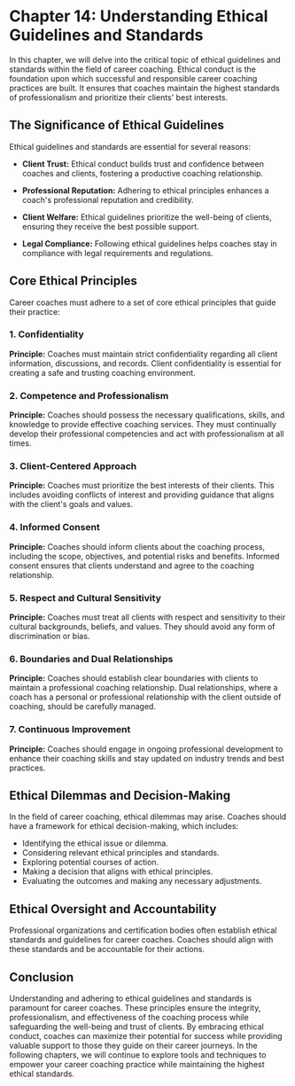 Chapter 14: Understanding Ethical Guidelines and Standards
==========================================================

In this chapter, we will delve into the critical topic of ethical guidelines and standards within the field of career coaching. Ethical conduct is the foundation upon which successful and responsible career coaching practices are built. It ensures that coaches maintain the highest standards of professionalism and prioritize their clients' best interests.

The Significance of Ethical Guidelines
--------------------------------------

Ethical guidelines and standards are essential for several reasons:

* **Client Trust:** Ethical conduct builds trust and confidence between coaches and clients, fostering a productive coaching relationship.

* **Professional Reputation:** Adhering to ethical principles enhances a coach's professional reputation and credibility.

* **Client Welfare:** Ethical guidelines prioritize the well-being of clients, ensuring they receive the best possible support.

* **Legal Compliance:** Following ethical guidelines helps coaches stay in compliance with legal requirements and regulations.

Core Ethical Principles
-----------------------

Career coaches must adhere to a set of core ethical principles that guide their practice:

### 1. **Confidentiality**

**Principle:** Coaches must maintain strict confidentiality regarding all client information, discussions, and records. Client confidentiality is essential for creating a safe and trusting coaching environment.

### 2. **Competence and Professionalism**

**Principle:** Coaches should possess the necessary qualifications, skills, and knowledge to provide effective coaching services. They must continually develop their professional competencies and act with professionalism at all times.

### 3. **Client-Centered Approach**

**Principle:** Coaches must prioritize the best interests of their clients. This includes avoiding conflicts of interest and providing guidance that aligns with the client's goals and values.

### 4. **Informed Consent**

**Principle:** Coaches should inform clients about the coaching process, including the scope, objectives, and potential risks and benefits. Informed consent ensures that clients understand and agree to the coaching relationship.

### 5. **Respect and Cultural Sensitivity**

**Principle:** Coaches must treat all clients with respect and sensitivity to their cultural backgrounds, beliefs, and values. They should avoid any form of discrimination or bias.

### 6. **Boundaries and Dual Relationships**

**Principle:** Coaches should establish clear boundaries with clients to maintain a professional coaching relationship. Dual relationships, where a coach has a personal or professional relationship with the client outside of coaching, should be carefully managed.

### 7. **Continuous Improvement**

**Principle:** Coaches should engage in ongoing professional development to enhance their coaching skills and stay updated on industry trends and best practices.

Ethical Dilemmas and Decision-Making
------------------------------------

In the field of career coaching, ethical dilemmas may arise. Coaches should have a framework for ethical decision-making, which includes:

* Identifying the ethical issue or dilemma.
* Considering relevant ethical principles and standards.
* Exploring potential courses of action.
* Making a decision that aligns with ethical principles.
* Evaluating the outcomes and making any necessary adjustments.

Ethical Oversight and Accountability
------------------------------------

Professional organizations and certification bodies often establish ethical standards and guidelines for career coaches. Coaches should align with these standards and be accountable for their actions.

Conclusion
----------

Understanding and adhering to ethical guidelines and standards is paramount for career coaches. These principles ensure the integrity, professionalism, and effectiveness of the coaching process while safeguarding the well-being and trust of clients. By embracing ethical conduct, coaches can maximize their potential for success while providing valuable support to those they guide on their career journeys. In the following chapters, we will continue to explore tools and techniques to empower your career coaching practice while maintaining the highest ethical standards.
